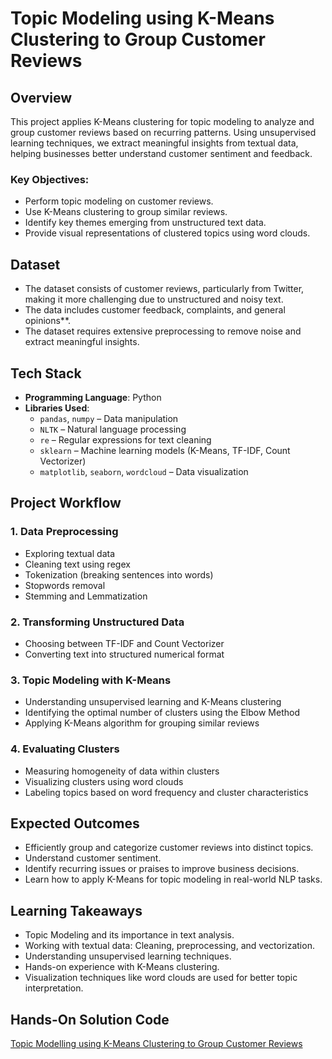# Topic Modeling using K-Means Clustering to Group Customer Reviews

## Overview
This project applies K-Means clustering for topic modeling to analyze and group customer reviews based on recurring patterns. Using unsupervised learning techniques, we extract meaningful insights from textual data, helping businesses better understand customer sentiment and feedback.

### Key Objectives:
- Perform topic modeling on customer reviews.
- Use K-Means clustering to group similar reviews.
- Identify key themes emerging from unstructured text data.
- Provide visual representations of clustered topics using word clouds.

## Dataset
- The dataset consists of customer reviews, particularly from Twitter, making it more challenging due to unstructured and noisy text.
- The data includes customer feedback, complaints, and general opinions**.
- The dataset requires extensive preprocessing to remove noise and extract meaningful insights.

## Tech Stack
- **Programming Language**: Python
- **Libraries Used**:
  - `pandas`, `numpy` – Data manipulation
  - `NLTK` – Natural language processing
  - `re` – Regular expressions for text cleaning
  - `sklearn` – Machine learning models (K-Means, TF-IDF, Count Vectorizer)
  - `matplotlib`, `seaborn`, `wordcloud` – Data visualization

## Project Workflow
### 1. Data Preprocessing
- Exploring textual data
- Cleaning text using regex
- Tokenization (breaking sentences into words)
- Stopwords removal
- Stemming and Lemmatization

### 2. Transforming Unstructured Data
- Choosing between TF-IDF and Count Vectorizer
- Converting text into structured numerical format

### 3. Topic Modeling with K-Means
- Understanding unsupervised learning and K-Means clustering
- Identifying the optimal number of clusters using the Elbow Method
- Applying K-Means algorithm for grouping similar reviews

### 4. Evaluating Clusters
- Measuring homogeneity of data within clusters
- Visualizing clusters using word clouds
- Labeling topics based on word frequency and cluster characteristics

## Expected Outcomes
- Efficiently group and categorize customer reviews into distinct topics.
- Understand customer sentiment.
- Identify recurring issues or praises to improve business decisions.
- Learn how to apply K-Means for topic modeling in real-world NLP tasks.

## Learning Takeaways
- Topic Modeling and its importance in text analysis.
- Working with textual data: Cleaning, preprocessing, and vectorization.
- Understanding unsupervised learning techniques.
- Hands-on experience with K-Means clustering.
- Visualization techniques like word clouds are used for better topic interpretation.

## Hands-On Solution Code
[ Topic Modelling using K-Means Clustering to Group Customer Reviews](https://www.projectpro.io/project-use-case/topic-modelling-kmeans-clustering)
